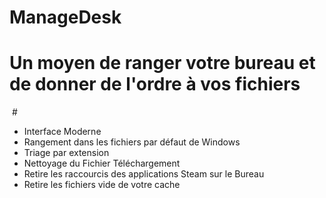# ManageDesk
<h1>Un moyen de ranger votre bureau et de donner de l'ordre à vos fichiers</h1>

<img src="https://cdn.discordapp.com/attachments/902502946149912589/926435226526298162/unknown.png" alt="" style="max-width:80%;">
#
<ul>
  <li>Interface Moderne</li>
  <li>Rangement dans les fichiers par défaut de Windows</li>
  <li>Triage par extension</li>
  <li>Nettoyage du Fichier Téléchargement</li>
  <li>Retire les raccourcis des applications Steam sur le Bureau</li>
  <li>Retire les fichiers vide de votre cache</li>
</ul>
